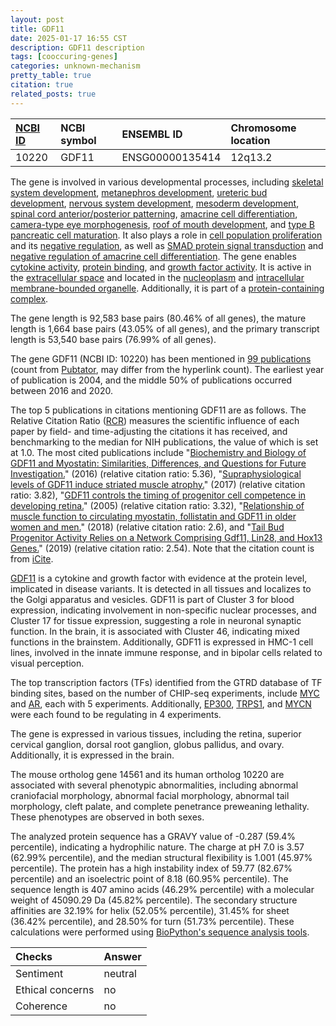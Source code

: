 ```yaml
---
layout: post
title: GDF11
date: 2025-01-17 16:55 CST
description: GDF11 description
tags: [cooccuring-genes]
categories: unknown-mechanism
pretty_table: true
citation: true
related_posts: true
---
```




| [NCBI ID](https://www.ncbi.nlm.nih.gov/gene/10220) | NCBI symbol | ENSEMBL ID | Chromosome location |
| :-------- | :------- | :-------- | :------- |
| 10220  | GDF11 | ENSG00000135414 | 12q13.2 |



The gene is involved in various developmental processes, including [skeletal system development](https://amigo.geneontology.org/amigo/term/GO:0001501), [metanephros development](https://amigo.geneontology.org/amigo/term/GO:0001656), [ureteric bud development](https://amigo.geneontology.org/amigo/term/GO:0001657), [nervous system development](https://amigo.geneontology.org/amigo/term/GO:0007399), [mesoderm development](https://amigo.geneontology.org/amigo/term/GO:0007498), [spinal cord anterior/posterior patterning](https://amigo.geneontology.org/amigo/term/GO:0021512), [amacrine cell differentiation](https://amigo.geneontology.org/amigo/term/GO:0035881), [camera-type eye morphogenesis](https://amigo.geneontology.org/amigo/term/GO:0048593), [roof of mouth development](https://amigo.geneontology.org/amigo/term/GO:0060021), and [type B pancreatic cell maturation](https://amigo.geneontology.org/amigo/term/GO:0072560). It also plays a role in [cell population proliferation](https://amigo.geneontology.org/amigo/term/GO:0008283) and its [negative regulation](https://amigo.geneontology.org/amigo/term/GO:0008285), as well as [SMAD protein signal transduction](https://amigo.geneontology.org/amigo/term/GO:0060395) and [negative regulation of amacrine cell differentiation](https://amigo.geneontology.org/amigo/term/GO:1902870). The gene enables [cytokine activity](https://amigo.geneontology.org/amigo/term/GO:0005125), [protein binding](https://amigo.geneontology.org/amigo/term/GO:0005515), and [growth factor activity](https://amigo.geneontology.org/amigo/term/GO:0008083). It is active in the [extracellular space](https://amigo.geneontology.org/amigo/term/GO:0005615) and located in the [nucleoplasm](https://amigo.geneontology.org/amigo/term/GO:0005654) and [intracellular membrane-bounded organelle](https://amigo.geneontology.org/amigo/term/GO:0043231). Additionally, it is part of a [protein-containing complex](https://amigo.geneontology.org/amigo/term/GO:0032991).


The gene length is 92,583 base pairs (80.46% of all genes), the mature length is 1,664 base pairs (43.05% of all genes), and the primary transcript length is 53,540 base pairs (76.99% of all genes).


The gene GDF11 (NCBI ID: 10220) has been mentioned in [99 publications](https://pubmed.ncbi.nlm.nih.gov/?term=%22GDF11%22) (count from [Pubtator](https://academic.oup.com/nar/article/47/W1/W587/5494727), may differ from the hyperlink count). The earliest year of publication is 2004, and the middle 50% of publications occurred between 2016 and 2020.


The top 5 publications in citations mentioning GDF11 are as follows. The Relative Citation Ratio ([RCR](https://journals.plos.org/plosbiology/article?id=10.1371/journal.pbio.1002541)) measures the scientific influence of each paper by field- and time-adjusting the citations it has received, and benchmarking to the median for NIH publications, the value of which is set at 1.0. The most cited publications include "[Biochemistry and Biology of GDF11 and Myostatin: Similarities, Differences, and Questions for Future Investigation.](https://pubmed.ncbi.nlm.nih.gov/27034275)" (2016) (relative citation ratio: 5.36), "[Supraphysiological levels of GDF11 induce striated muscle atrophy.](https://pubmed.ncbi.nlm.nih.gov/28270449)" (2017) (relative citation ratio: 3.82), "[GDF11 controls the timing of progenitor cell competence in developing retina.](https://pubmed.ncbi.nlm.nih.gov/15976303)" (2005) (relative citation ratio: 3.32), "[Relationship of muscle function to circulating myostatin, follistatin and GDF11 in older women and men.](https://pubmed.ncbi.nlm.nih.gov/30165829)" (2018) (relative citation ratio: 2.6), and "[Tail Bud Progenitor Activity Relies on a Network Comprising Gdf11, Lin28, and Hox13 Genes.](https://pubmed.ncbi.nlm.nih.gov/30661984)" (2019) (relative citation ratio: 2.54). Note that the citation count is from [iCite](https://icite.od.nih.gov).


[GDF11](https://www.proteinatlas.org/ENSG00000135414-GDF11) is a cytokine and growth factor with evidence at the protein level, implicated in disease variants. It is detected in all tissues and localizes to the Golgi apparatus and vesicles. GDF11 is part of Cluster 3 for blood expression, indicating involvement in non-specific nuclear processes, and Cluster 17 for tissue expression, suggesting a role in neuronal synaptic function. In the brain, it is associated with Cluster 46, indicating mixed functions in the brainstem. Additionally, GDF11 is expressed in HMC-1 cell lines, involved in the innate immune response, and in bipolar cells related to visual perception.


The top transcription factors (TFs) identified from the GTRD database of TF binding sites, based on the number of CHIP-seq experiments, include [MYC](https://www.ncbi.nlm.nih.gov/gene/4609) and [AR](https://www.ncbi.nlm.nih.gov/gene/367), each with 5 experiments. Additionally, [EP300](https://www.ncbi.nlm.nih.gov/gene/2033), [TRPS1](https://www.ncbi.nlm.nih.gov/gene/7227), and [MYCN](https://www.ncbi.nlm.nih.gov/gene/4613) were each found to be regulating in 4 experiments.





The gene is expressed in various tissues, including the retina, superior cervical ganglion, dorsal root ganglion, globus pallidus, and ovary. Additionally, it is expressed in the brain.



The mouse ortholog gene 14561 and its human ortholog 10220 are associated with several phenotypic abnormalities, including abnormal craniofacial morphology, abnormal facial morphology, abnormal tail morphology, cleft palate, and complete penetrance preweaning lethality. These phenotypes are observed in both sexes.


The analyzed protein sequence has a GRAVY value of -0.287 (59.4% percentile), indicating a hydrophilic nature. The charge at pH 7.0 is 3.57 (62.99% percentile), and the median structural flexibility is 1.001 (45.97% percentile). The protein has a high instability index of 59.77 (82.67% percentile) and an isoelectric point of 8.18 (60.95% percentile). The sequence length is 407 amino acids (46.29% percentile) with a molecular weight of 45090.29 Da (45.82% percentile). The secondary structure affinities are 32.19% for helix (52.05% percentile), 31.45% for sheet (36.42% percentile), and 28.50% for turn (51.73% percentile). These calculations were performed using [BioPython's sequence analysis tools](https://biopython.org/docs/1.75/api/Bio.SeqUtils.ProtParam.html).





| Checks    | Answer |
| :-------- | :------- |
| Sentiment  | neutral   |
| Ethical concerns | no     |
| Coherence    | no    |
